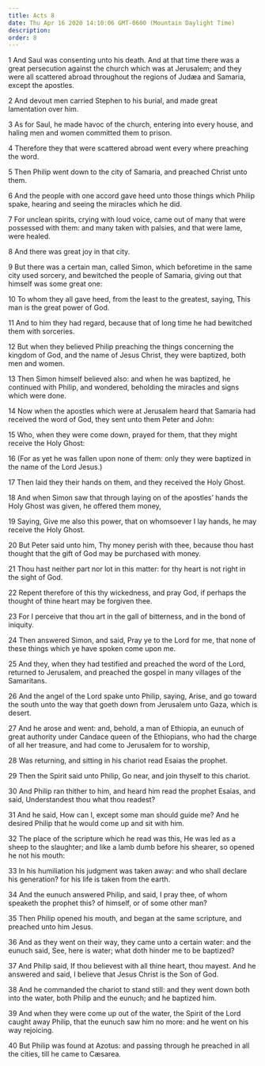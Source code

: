 ```yaml
---
title: Acts 8
date: Thu Apr 16 2020 14:10:06 GMT-0600 (Mountain Daylight Time)
description: 
order: 8
---
```


<p>
  1 And Saul was consenting unto his death. And at that time there was a great
  persecution against the church which was at Jerusalem; and they were all
  scattered abroad throughout the regions of Jud&#xE6;a and Samaria, except the
  apostles.
</p>
<p>
  2 And devout men carried Stephen to his burial, and made great lamentation
  over him.
</p>
<p>
  3 As for Saul, he made havoc of the church, entering into every house, and
  haling men and women committed them to prison.
</p>
<p>
  4 Therefore they that were scattered abroad went every where preaching the
  word.
</p>
<p>
  5 Then Philip went down to the city of Samaria, and preached Christ unto them.
</p>
<p>
  6 And the people with one accord gave heed unto those things which Philip
  spake, hearing and seeing the miracles which he did.
</p>
<p>
  7 For unclean spirits, crying with loud voice, came out of many that were
  possessed with them: and many taken with palsies, and that were lame, were
  healed.
</p>
<p>8 And there was great joy in that city.</p>
<p>
  9 But there was a certain man, called Simon, which beforetime in the same city
  used sorcery, and bewitched the people of Samaria, giving out that himself was
  some great one:
</p>
<p>
  10 To whom they all gave heed, from the least to the greatest, saying, This
  man is the great power of God.
</p>
<p>
  11 And to him they had regard, because that of long time he had bewitched them
  with sorceries.
</p>
<p>
  12 But when they believed Philip preaching the things concerning the kingdom
  of God, and the name of Jesus Christ, they were baptized, both men and women.
</p>
<p>
  13 Then Simon himself believed also: and when he was baptized, he continued
  with Philip, and wondered, beholding the miracles and signs which were done.
</p>
<p>
  14 Now when the apostles which were at Jerusalem heard that Samaria had
  received the word of God, they sent unto them Peter and John:
</p>
<p>
  15 Who, when they were come down, prayed for them, that they might receive the
  Holy Ghost:
</p>
<p>
  16 (For as yet he was fallen upon none of them: only they were baptized in the
  name of the Lord Jesus.)
</p>
<p>17 Then laid they their hands on them, and they received the Holy Ghost.</p>
<p>
  18 And when Simon saw that through laying on of the apostles&#x2019; hands the
  Holy Ghost was given, he offered them money,
</p>
<p>
  19 Saying, Give me also this power, that on whomsoever I lay hands, he may
  receive the Holy Ghost.
</p>
<p>
  20 But Peter said unto him, Thy money perish with thee, because thou hast
  thought that the gift of God may be purchased with money.
</p>
<p>
  21 Thou hast neither part nor lot in this matter: for thy heart is not right
  in the sight of God.
</p>
<p>
  22 Repent therefore of this thy wickedness, and pray God, if perhaps the
  thought of thine heart may be forgiven thee.
</p>
<p>
  23 For I perceive that thou art in the gall of bitterness, and in the bond of
  iniquity.
</p>
<span></span>
<p>
  24 Then answered Simon, and said, Pray ye to the Lord for me, that none of
  these things which ye have spoken come upon me.
</p>
<p>
  25 And they, when they had testified and preached the word of the Lord,
  returned to Jerusalem, and preached the gospel in many villages of the
  Samaritans.
</p>
<p>
  26 And the angel of the Lord spake unto Philip, saying, Arise, and go toward
  the south unto the way that goeth down from Jerusalem unto Gaza, which is
  desert.
</p>
<p>
  27 And he arose and went: and, behold, a man of Ethiopia, an eunuch of great
  authority under Candace queen of the Ethiopians, who had the charge of all her
  treasure, and had come to Jerusalem for to worship,
</p>
<p>28 Was returning, and sitting in his chariot read Esaias the prophet.</p>
<p>
  29 Then the Spirit said unto Philip, Go near, and join thyself to this
  chariot.
</p>
<p>
  30 And Philip ran thither to him, and heard him read the prophet Esaias, and
  said, Understandest thou what thou readest?
</p>
<p>
  31 And he said, How can I, except some man should guide me? And he desired
  Philip that he would come up and sit with him.
</p>
<p>
  32 The place of the scripture which he read was this, He was led as a sheep to
  the slaughter; and like a lamb dumb before his shearer, so opened he not his
  mouth:
</p>
<p>
  33 In his humiliation his judgment was taken away: and who shall declare his
  generation? for his life is taken from the earth.
</p>
<p>
  34 And the eunuch answered Philip, and said, I pray thee, of whom speaketh the
  prophet this? of himself, or of some other man?
</p>
<p>
  35 Then Philip opened his mouth, and began at the same scripture, and preached
  unto him Jesus.
</p>
<p>
  36 And as they went on their way, they came unto a certain water: and the
  eunuch said, See, here is water; what doth hinder me to be baptized?
</p>
<p>
  37 And Philip said, If thou believest with all thine heart, thou mayest. And
  he answered and said, I believe that Jesus Christ is the Son of God.
</p>
<p>
  38 And he commanded the chariot to stand still: and they went down both into
  the water, both Philip and the eunuch; and he baptized him.
</p>
<p>
  39 And when they were come up out of the water, the Spirit of the Lord caught
  away Philip, that the eunuch saw him no more: and he went on his way
  rejoicing.
</p>
<p>
  40 But Philip was found at Azotus: and passing through he preached in all the
  cities, till he came to C&#xE6;sarea.
</p>
